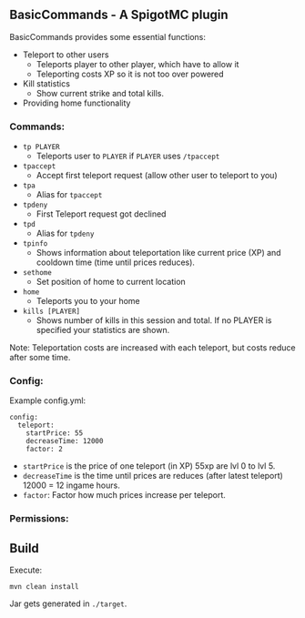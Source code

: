 ## BasicCommands - A SpigotMC plugin

BasicCommands provides some essential functions:

 * Teleport to other users
   - Teleports player to other player, which have to allow it
   - Teleporting costs XP so it is not too over powered
 * Kill statistics
   - Show current strike and total kills.
 * Providing home functionality

### Commands:
  - ```tp PLAYER```
    * Teleports user to ```PLAYER``` if ```PLAYER``` uses ```/tpaccept```
  - ```tpaccept```
    * Accept first teleport request (allow other user to teleport to you)
  - ```tpa```
    * Alias for ```tpaccept```
  - ```tpdeny```
    * First Teleport request got declined
  - ```tpd```
    * Alias for ```tpdeny```
  - ```tpinfo```
    * Shows information about teleportation like current price (XP) and cooldown time (time until prices reduces).
  - ```sethome```
    * Set position of home to current location
  - ```home```
    * Teleports you to your home
  - ```kills [PLAYER]```
    * Shows number of kills in this session and total. If no PLAYER is specified your statistics are shown.

Note: Teleportation costs are increased with each teleport, but costs reduce after some time.

### Config:
Example config.yml:

    config:
      teleport:
        startPrice: 55
        decreaseTime: 12000
        factor: 2

- ```startPrice``` is the price of one teleport (in XP) 55xp are lvl 0 to lvl 5.
- ```decreaseTime``` is the time until prices are reduces (after latest teleport) 12000 = 12 ingame hours.
- ```factor```: Factor how much prices increase per teleport.

### Permissions:

## Build

Execute:

    mvn clean install

Jar gets generated in ```./target```.
